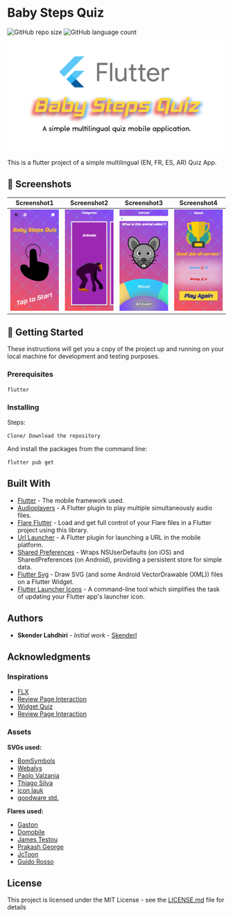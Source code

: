 # Baby Steps Quiz

![GitHub repo size](https://img.shields.io/github/repo-size/skenderl/Flutter-BabyStepsQuiz)
![GitHub language count](https://img.shields.io/github/languages/count/skenderl/Flutter-BabyStepsQuiz)

<img src="screenshots/card.png">

This is a flutter project of a simple multilingual (EN, FR, ES, AR) Quiz App.

## 📸 Screenshots
Screenshot1 | Screenshot2 | Screenshot3 | Screenshot4
:-------------------------:|:-------------------------:|:-------------------------:|:-------------------------:
<img src="screenshots/screenshot1.png" width="200"/> | <img src="screenshots/screenshot2.png" width="200"/>| <img src="screenshots/screenshot3.png" width="200"/> | <img src="screenshots/screenshot4.png" width="200"/>

## 🏁 Getting Started

These instructions will get you a copy of the project up and running on your local machine for development and testing purposes.

### Prerequisites

```
flutter
```

### Installing

Steps:

```
Clone/ Download the repository
```

And install the packages from the command line:

```
flutter pub get
```

## Built With

* [Flutter](https://flutter.dev/) - The mobile framework used.
* [Audioplayers](https://github.com/luanpotter/audioplayers) - A Flutter plugin to play multiple simultaneously audio files.
* [Flare Flutter](https://github.com/2d-inc/Flare-Flutter) - Load and get full control of your Flare files in a Flutter project using this library.
* [Url Launcher](https://github.com/flutter/plugins/tree/master/packages/url_launcher) - A Flutter plugin for launching a URL in the mobile platform.
* [Shared Preferences](https://github.com/flutter/plugins/tree/master/packages/shared_preferences) - Wraps NSUserDefaults (on iOS) and SharedPreferences (on Android), providing a persistent store for simple data.
* [Flutter Svg](https://github.com/dnfield/flutter_svg) - Draw SVG (and some Android VectorDrawable (XML)) files on a Flutter Widget.
* [Flutter Launcher Icons](https://github.com/fluttercommunity/flutter_launcher_icons) - A command-line tool which simplifies the task of updating your Flutter app's launcher icon.

## Authors

* **Skender Lahdhiri** - *Initial work* - [Skenderl](https://github.com/skenderl)

## Acknowledgments

### Inspirations

* [FLX](https://github.com/HossamElghamry/FLX)
* [Review Page Interaction](https://github.com/supermarcos/flutter-review-page-iteraction)
* [Widget Quiz](https://github.com/mono0926/widget-quiz)
* [Review Page Interaction](https://github.com/supermarcos/flutter-review-page-iteraction)

### Assets

**SVGs used:**

* [BomSymbols](https://www.iconfinder.com/korawan_m)
* [Webalys](https://www.iconfinder.com/webalys)
* [Paolo Valzania](https://www.iconfinder.com/Spot)
* [Thiago Silva](https://www.iconfinder.com/thiagopontes)
* [icon lauk](https://www.iconfinder.com/andhikairfani)
* [goodware std.](https://www.iconfinder.com/goodware)

**Flares used:**

* [Gaston](https://www.2dimensions.com/a/budindepan)
* [Domobile](https://www.2dimensions.com/a/domo)
* [James Testou](https://www.2dimensions.com/a/ytesti)
* [Prakash George](https://www.2dimensions.com/a/prakash)
* [JcToon](https://www.2dimensions.com/a/JuanCarlos)
* [Guido Rosso](https://www.2dimensions.com/a/pollux)

## License

This project is licensed under the MIT License - see the [LICENSE.md](LICENSE.md) file for details
